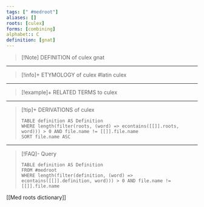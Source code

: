 ```yaml
---
tags: [" #medroot"]
aliases: []
roots: [culex]
forms: [combining]
alphabet:: C
definition: [gnat]
---
```

>[!Note] DEFINITION of culex
>gnat
_____
>[!info]+ ETYMOLOGY of culex
>#latin culex
_____
>[!example]+ RELATED TERMS to culex
>
_____
>[!tip]+ DERIVATIONS of culex
>```dataview
>TABLE definition AS Definition 
>WHERE length(filter(roots, (word) => econtains([[]].roots, word))) > 0 AND file.name != [[]].file.name
>SORT file.name ASC
>```
_____
>[!FAQ]- Query
>```dataview
>TABLE definition AS Definition
>FROM #medroot
>WHERE length(filter(definition, (word) => econtains([[]].definition, word))) > 0 AND file.name != [[]].file.name
>```

[[Med roots dictionary]]